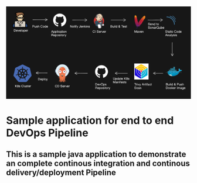 
![PipelineFlow](images/Pipeline.PNG)
# Sample application for end to end DevOps Pipeline
## This is a sample java application to demonstrate an complete continous integration and continous delivery/deployment Pipeline

